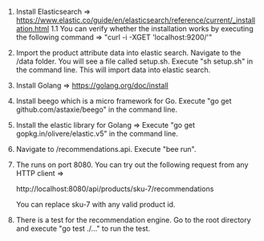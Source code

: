 1. Install Elasticsearch => https://www.elastic.co/guide/en/elasticsearch/reference/current/_installation.html
	1.1 You can verify whether the installation works by executing the following command => "curl -i -XGET 'localhost:9200/'"
2. Import the product attribute data into elastic search. Navigate to the /data folder. You will see a file called setup.sh. Execute "sh setup.sh" in the command line. This will import data into elastic search.
3. Install Golang => https://golang.org/doc/install
4. Install beego which is a micro framework for Go.  Execute "go get github.com/astaxie/beego" in the command line.
5. Install the elastic library for Golang => Execute "go get gopkg.in/olivere/elastic.v5" in the command line.
6. Navigate to /recommendations.api. Execute "bee run".
7. The runs on port 8080. You can try out the following request from any HTTP client =>

	http://localhost:8080/api/products/sku-7/recommendations

	You can replace sku-7 with any valid product id.
8. There is a test for the recommendation engine. Go to the root directory and execute "go test ./..." to run the test.